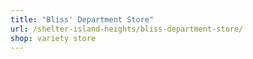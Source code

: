 ```yaml
---
title: "Bliss' Department Store"
url: /shelter-island-heights/bliss-department-store/
shop: variety store
---
```

